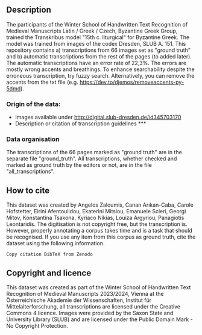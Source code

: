 ## Description
The participants of the Winter School of Handwritten Text Recognition of Medieval Manuscripts Latin / Greek / Czech, Byzantine Greek Group, trained the Transkribus model "15th c. liturgical" for Byzantine Greek. The model was trained from images of the codex Dresden, SLUB A. 151.
This repository contains a) transcriptions from 66 images set as "ground truth" and b) automatic transcriptions from the rest of the pages (to added later). The automatic transcriptions have an error rate of 22,3%. The errors are mostly wrong accents and breathings. To enhance searchability despite the erroneous transcription, try fuzzy search. Alternatively, you can remove the accents from the txt file (e.g. https://dev.to/djemos/removeaccents-py-5dmd).

### Origin of the data:
- Images available under http://digital.slub-dresden.de/id345703170
- Description or citation of transcription guidelines ***

### Data organisation

The transcriptions of the 66 pages marked as "ground truth" are in the separate file "ground_truth". All transcriptions, whether checked and marked as ground truth by the editors or not, are in the file "all_transcriptions".


## How to cite
This dataset was created by Angelos Zaloumis, Canan Arıkan-Caba, Carole Hofstetter, Eirini Afentoulidou, Ekaterini Mitsiou, Emanuele Scieri, Georgi Mitov, Konstantina Tsakona, Kyriaco Nikias, Louiza Argyriou, Panagiotis Leontaridis. The digitisation is not copyright free, but the transcription is. However, properly annotating a corpus takes time and is a task that should be recognised. If you use any item from this corpus as ground truth, cite the dataset using the following information.


```
Copy citation BibTeX from Zenodo
```

## Copyright and licence
This dataset was created as part of the Winter School of Handwritten Text Recognition of Medieval Manuscripts 2023/2024, Vienna at the Österreichische Akademie der Wissenschaften, Institut für Mittelalterforschung, all transcriptions are licensed under the Creative Commons 4 licence. Images were provided by the Saxon State and University Library (SLUB) and are licensed under the Public Domain Mark - No Copyright Protection.

